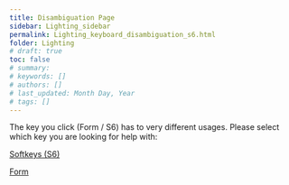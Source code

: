 ```yaml
---
title: Disambiguation Page
sidebar: Lighting_sidebar
permalink: Lighting_keyboard_disambiguation_s6.html
folder: Lighting
# draft: true
toc: false
# summary: 
# keywords: []
# authors: []
# last_updated: Month Day, Year
# tags: []
---
```


The key you click (Form / S6) has to very different usages. Please select which key you are looking for help with:

[Softkeys (S6)](./Lighting_keyboard_softkeys.html)

[Form](./Lighting_keyboard_encoder_pages.html#Form)